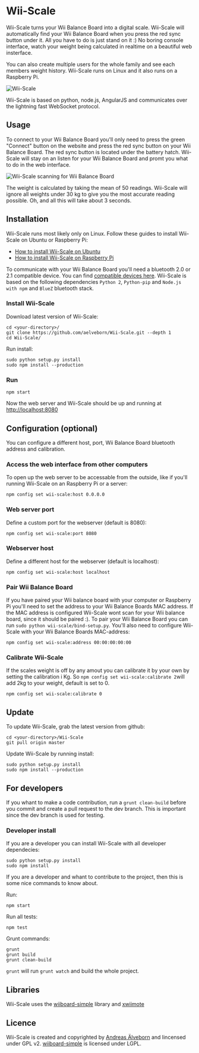 # Wii-Scale

Wii-Scale turns your Wii Balance Board into a digital scale. Wii-Scale will automatically find your Wii Balance Board when you press the red sync button under it. All you have to do is just stand on it :) No boring console interface, watch your weight being calculated in realtime on a beautiful web insterface.

You can also create multiple users for the whole family and see each members weight history. Wii-Scale runs on Linux and it also runs on a Raspberry Pi.

![Wii-Scale](https://github.com/aelveborn/Wii-Scale/blob/gh-pages/images/wiiscale_0_0_4_start.png?raw=true) 

Wii-Scale is based on python, node.js, AngularJS and communicates over the lightning fast WebSocket protocol.

## Usage

To connect to your Wii Balance Board you'll only need to press the green "Connect" button on the website and press the red sync button on your Wii Balance Board. The red sync button is located under the battery hatch. Wii-Scale will stay on an listen for your Wii Balance Board and promt you what to do in the web interface.

![Wii-Scale scanning for Wii Balance Board](https://github.com/aelveborn/Wii-Scale/blob/gh-pages/images/wiiscale_0_0_4_measuring.png?raw=true) 

The weight is calculated by taking the mean of 50 readings. Wii-Scale will ignore all weights under 30 kg to give you the most accurate reading possible. Oh, and all this will take about 3 seconds.

## Installation

Wii-Scale runs most likely only on Linux. Follow these guides to install Wii-Scale on Ubuntu or Raspberry Pi:

- [How to install Wii-Scale on Ubuntu](https://github.com/aelveborn/Wii-Scale/wiki/Guide:-How-to-install-Wii-Scale-on-Ubuntu)
- [How to install Wii-Scale on Raspberry Pi](https://github.com/aelveborn/Wii-Scale/wiki/Guide:-How-to-install-Wii-Scale-on-Raspberry-Pi)

To communicate with your Wii Balance Board you'll need a bluetooth 2.0 or 2.1 compatible device. You can find [compatible devices here](http://wiibrew.org/wiki/List_of_Working_Bluetooth_Devices). Wii-Scale is based on the following dependencies `Python 2`, `Python-pip` and `Node.js with npm` and `BlueZ` bluetooth stack.


### Install Wii-Scale

Download latest version of Wii-Scale:

	cd <your-directory>/
	git clone https://github.com/aelveborn/Wii-Scale.git --depth 1
	cd Wii-Scale/

Run install:

	sudo python setup.py install
	sudo npm install --production


### Run

	npm start

Now the web server and Wii-Scale should be up and running at [http://localhost:8080](http://localhost:8080)

## Configuration (optional)

You can configure a different host, port, Wii Balance Board bluetooth address and calibration.

### Access the web interface from other computers

To open up the web server to be accessable from the outside, like if you'll running Wii-Scale on an Raspberry Pi or a server:

	npm config set wii-scale:host 0.0.0.0

### Web server port

Define a custom port for the webserver (default is 8080):

	npm config set wii-scale:port 8080

### Webserver host

Define a different host for the webserver (default is localhost):

	npm config set wii-scale:host localhost

### Pair Wii Balance Board

If you have paired your Wii balance board with your computer or Raspberry Pi you'll need to set the address to your Wii Balance Boards MAC address. If the MAC address is configured Wii-Scale wont scan for your Wii balance board, since it should be paired :). To pair your Wii Balance Board you can run `sudo python wii-scale/bind-setup.py`. You'll also need to configure Wii-Scale with your Wii Balance Boards MAC-address:

	npm config set wii-scale:address 00:00:00:00:00


### Calibrate Wii-Scale

If the scales weight is off by any amout you can calibrate it by your own by setting the calibration i Kg. So `npm config set wii-scale:calibrate 2`will add 2kg to your weight, default is set to 0.

	npm config set wii-scale:calibrate 0


## Update

To update Wii-Scale, grab the latest version from github:

	cd <your-directory>/Wii-Scale
	git pull origin master

Update Wii-Scale by running install:

	sudo python setup.py install
	sudo npm install --production


## For developers

If you whant to make a code contribution, run a `grunt clean-build` before you commit and create a pull request to the dev branch. This is important since the dev branch is used for testing.

### Developer install

If you are a developer you can install Wii-Scale with all developer dependecies:

	sudo python setup.py install
	sudo npm install

If you are a developer and whant to contribute to the project, then this is some nice commands to know about.

Run:

	npm start

Run all tests:

	npm test

Grunt commands:

	grunt
	grunt build
	grunt clean-build

`grunt` will run `grunt watch` and build the whole project.

## Libraries

Wii-Scale uses the [wiiboard-simple](https://code.google.com/p/wiiboard-simple/) library and [xwiimote](https://github.com/dvdhrm/xwiimote)


## Licence

Wii-Scale is created and copyrighted by [Andreas Älveborn](http://aelveborn.com) and lincensed under GPL v2. [wiiboard-simple](https://code.google.com/p/wiiboard-simple/) is licensed under LGPL.
